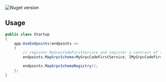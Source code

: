![Nuget version](https://img.shields.io/nuget/v/MyJetWallet.Sdk.GrpcSchema?label=MyJetWallet.Sdk.GrpcSchema&style=social)

## Usage

```csharp
public class Startup
{
    app.UseEndpoints(endpoints =>
    {
        // register MyGrpcCodeFirstService and register a contract of the service - IMyGrpcCodeFirstService
        endpoints.MapGrpcSchema<MyGrpcCodeFirstService, IMyGrpcCodeFirstService>();

        endpoints.MapGrpcSchemaRegistry();    
    };
}
```
